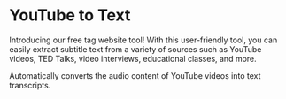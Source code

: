 
# YouTube to Text

Introducing our free tag website tool! With this user-friendly tool, you can easily extract subtitle text from a variety of sources such as YouTube videos, TED Talks, video interviews, educational classes, and more.

Automatically converts the audio content of YouTube videos into text transcripts.